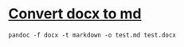 # [Convert docx to md](https://gist.github.com/jesperronn/ff5764274b3642bc7f2f)

```shell
pandoc -f docx -t markdown -o test.md test.docx
```
